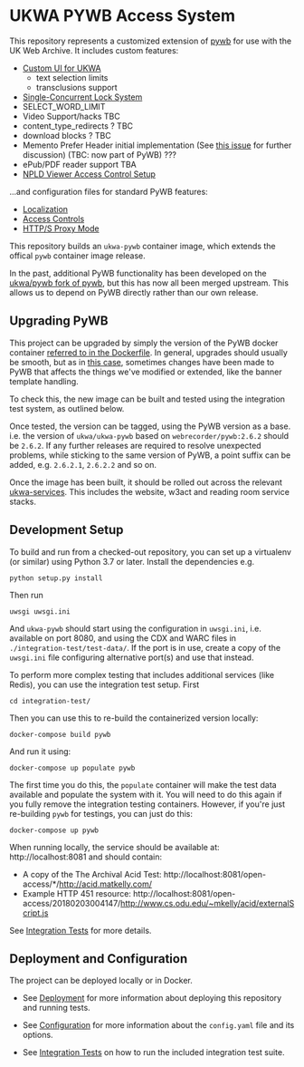 UKWA PYWB Access System
=======================

This repository represents a customized extension of [pywb](https://github.com/webrecorder/pywb) for use with the UK Web Archive. It includes custom features:

- [Custom UI for UKWA](docs/ui.md)
  - text selection limits
  - transclusions support
- [Single-Concurrent Lock System](docs/locks.md)
- SELECT_WORD_LIMIT
- Video Support/hacks TBC
- content_type_redirects ? TBC
- download blocks ? TBC
- Memento Prefer Header initial implementation (See [this issue](https://github.com/mementoweb/rfc-extensions/issues/7) for further discussion) (TBC: now part of PyWB) ???
- ePub/PDF reader support TBA
- [NPLD Viewer Access Control Setup](docs/npld_access_controls.md)

...and configuration files for standard PyWB features:

- [Localization](docs/localization.md)
- [Access Controls](docs/access_controls.md)
- [HTTP/S Proxy Mode](docs/proxy.md)

This repository builds an `ukwa-pywb` container image, which extends the offical `pywb` container image release. 

In the past, additional PyWB functionality has been developed on the [ukwa/pywb fork of pywb](https://github.com/ukwa/pywb), but this has now all been merged upstream. This allows us to depend on PyWB directly rather than our own release.

## Upgrading PyWB

This project can be upgraded by simply the version of the PyWB docker container [referred to in the Dockerfile](https://github.com/ukwa/ukwa-pywb/blob/master/Dockerfile#L2-L3).  In general, upgrades should usually be smooth, but as in [this case](https://github.com/webrecorder/pywb/commit/f7bd84cdacdd665ff73ae8d09a202f60be2ebae9), sometimes changes have been made to PyWB that affects the things we've modified or extended, like the banner template handling.

To check this, the new image can be built and tested using the integration test system, as outlined below.

Once tested, the version can be tagged, using the PyWB version as a base. i.e. the version of `ukwa/ukwa-pywb` based on `webrecorder/pywb:2.6.2` should be `2.6.2`. If any further releases are required to resolve unexpected problems, while sticking to the same version of PyWB, a point suffix can be added, e.g. `2.6.2.1`, `2.6.2.2` and so on.

Once the image has been built, it should be rolled out across the relevant [ukwa-services](https://github.com/ukwa/ukwa-services). This includes the website, w3act and reading room service stacks.

## Development Setup

To build and run from a checked-out repository, you can set up a virtualenv (or similar) using Python 3.7 or later. Install the dependencies e.g.

    python setup.py install

Then run 

    uwsgi uwsgi.ini

And `ukwa-pywb` should start using the configuration in `uwsgi.ini`, i.e. available on port 8080, and using the CDX and WARC files in `./integration-test/test-data/`. If the port is in use, create a copy of the `uwsgi.ini` file configuring alternative port(s) and use that instead.

To perform more complex testing that includes additional services (like Redis), you can use the integration test setup.  First

    cd integration-test/

Then you can use this to re-build the containerized version locally:

    docker-compose build pywb

And run it using:  

    docker-compose up populate pywb

The first time you do this, the `populate` container will make the test data available and populate the system with it. You will need to do this again if you fully remove the integration testing containers.  However, if you're just re-building `pywb` for testings, you can just do this:

    docker-compose up pywb

When running locally, the service should be available at: http://localhost:8081 and should contain:

* A copy of the The Archival Acid Test: http://localhost:8081/open-access/*/http://acid.matkelly.com/
* Example HTTP 451 resource: http://localhost:8081/open-access/20180203004147/http://www.cs.odu.edu/~mkelly/acid/externalScript.js

See [Integration Tests](integration-test/README.md) for more details.


## Deployment and Configuration

The project can be deployed locally or in Docker.

- See [Deployment](docs/deployment.md) for more information about deploying this repository and running tests.

- See [Configuration](docs/configuration.md) for more information about the `config.yaml` file and its options.

- See [Integration Tests](integration-test/README.md) on how to run the included integration test suite.
